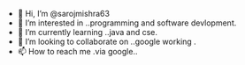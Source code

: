 - 👋 Hi, I’m @sarojmishra63
- 👀 I’m interested in ..programming and software devlopment.
- 🌱 I’m currently learning ..java and cse.
- 💞️ I’m looking to collaborate on ..google working .
- 📫 How to reach me .via google..

<!---
sarojmishra63/sarojmishra63 is a ✨ special ✨ repository because its `README.md` (this file) appears on your GitHub profile.
You can click the Preview link to take a look at your changes.
--->

